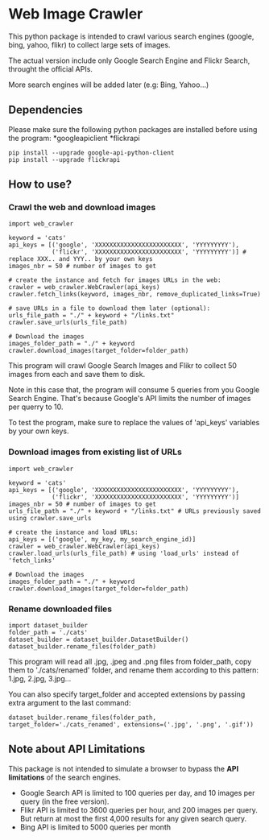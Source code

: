 # Web Image Crawler

This python package is intended to crawl various search engines (google, bing, yahoo, flikr) to collect large sets of images.

The actual version include only Google Search Engine and Flickr Search, throught the official APIs.

More search engines will be added later (e.g: Bing, Yahoo...)

## Dependencies
Please make sure the following python packages are installed before using the program:
*googleapiclient
*flickrapi
```
pip install --upgrade google-api-python-client
pip install --upgrade flickrapi
```

## How to use?
### Crawl the web and download images
```
import web_crawler

keyword = 'cats'
api_keys = [('google', 'XXXXXXXXXXXXXXXXXXXXXXXX', 'YYYYYYYYY'),
            ('flickr', 'XXXXXXXXXXXXXXXXXXXXXXXX', 'YYYYYYYYY')] # replace XXX.. and YYY.. by your own keys
images_nbr = 50 # number of images to get

# create the instance and fetch for images URLs in the web:
crawler = web_crawler.WebCrawler(api_keys)
crawler.fetch_links(keyword, images_nbr, remove_duplicated_links=True)

# save URLs in a file to download them later (optional):
urls_file_path = "./" + keyword + "/links.txt"
crawler.save_urls(urls_file_path)

# Download the images
images_folder_path = "./" + keyword
crawler.download_images(target_folder=folder_path)
```
This program will crawl Google Search Images and Flikr to collect 50 images from each and save them to disk.

Note in this case that, the program will consume 5 queries from you Google Search Engine. That's because Google's API limits the number of images per querry to 10.

To test the program, make sure to replace the values of 'api_keys' variables by your own keys.

### Download images from existing list of URLs
```
import web_crawler

keyword = 'cats'
api_keys = [('google', 'XXXXXXXXXXXXXXXXXXXXXXXX', 'YYYYYYYYY'),
            ('flickr', 'XXXXXXXXXXXXXXXXXXXXXXXX', 'YYYYYYYYY')]
images_nbr = 50 # number of images to get
urls_file_path = "./" + keyword + "/links.txt" # URLs previously saved using crawler.save_urls

# create the instance and load URLs:
api_keys = [('google', my_key, my_search_engine_id)]
crawler = web_crawler.WebCrawler(api_keys)
crawler.load_urls(urls_file_path) # using 'load_urls' instead of 'fetch_links'

# Download the images
images_folder_path = "./" + keyword
crawler.download_images(target_folder=folder_path)
```

### Rename downloaded files
```
import dataset_builder
folder_path = './cats'
dataset_builder = dataset_builder.DatasetBuilder()
dataset_builder.rename_files(folder_path)
```
This program will read all .jpg, .jpeg and .png files from folder_path, copy them to './cats/renamed' folder, and rename them according to this pattern: 1.jpg, 2.jpg, 3.jpg...

You can also specify target_folder and accepted extensions by passing extra argument to the last command:
```
dataset_builder.rename_files(folder_path, target_folder='./cats_renamed', extensions=('.jpg', '.png', '.gif'))
``` 

## Note about API Limitations
This package is not intended to simulate a browser to bypass the **API limitations** of the search engines.
- Google Search API is limited to 100 queries per day, and 10 images per query (in the free version).
- Flikr API is limited to 3600 queries per hour, and 200 images per query. But return at most the first 4,000 results for any given search query.
- Bing API is limited to 5000 queries per month

